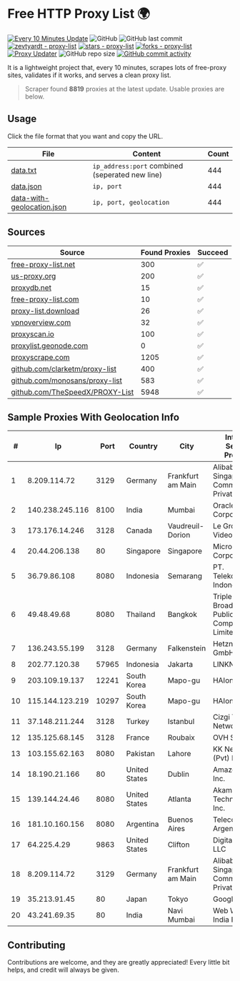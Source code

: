
# Free HTTP Proxy List 🌍

[![Every 10 Minutes Update](https://github.com/mertguvencli/http-proxy-list/actions/workflows/main.yml/badge.svg?branch=main)](https://github.com/mertguvencli/http-proxy-list/actions/workflows/main.yml)
![GitHub](https://img.shields.io/github/license/mertguvencli/http-proxy-list)
![GitHub last commit](https://img.shields.io/github/last-commit/mertguvencli/http-proxy-list)
[![zevtyardt - proxy-list](https://img.shields.io/static/v1?label=zevtyardt&message=proxy-list&color=blue&logo=github)](https://github.com/zevtyardt/proxy-list "Go to GitHub repo")
[![stars - proxy-list](https://img.shields.io/github/stars/zevtyardt/proxy-list?style=social)](https://github.com/zevtyardt/proxy-list)
[![forks - proxy-list](https://img.shields.io/github/forks/zevtyardt/proxy-list?style=social)](https://github.com/zevtyardt/proxy-list)
[![Proxy Updater](https://github.com/zevtyardt/proxy-list/workflows/Proxy%20Updater/badge.svg)](https://github.com/zevtyardt/proxy-list/actions?query=workflow:"Proxy+Updater")
![GitHub repo size](https://img.shields.io/github/repo-size/zevtyardt/proxy-list)
[![GitHub commit activity](https://img.shields.io/github/commit-activity/m/zevtyardt/proxy-list?logo=commits)](https://github.com/zevtyardt/proxy-list/commits/main)

It is a lightweight project that, every 10 minutes, scrapes lots of free-proxy sites, validates if it works, and serves a clean proxy list.

> Scraper found **8819** proxies at the latest update. Usable proxies are below.

## Usage

Click the file format that you want and copy the URL.

|File|Content|Count|
|----|-------|-----|
|[data.txt](https://raw.githubusercontent.com/mertguvencli/http-proxy-list/main/proxy-list/data.txt)|`ip_address:port` combined (seperated new line)|444|
|[data.json](https://raw.githubusercontent.com/mertguvencli/http-proxy-list/main/proxy-list/data.json)|`ip, port`|444|
|[data-with-geolocation.json](https://raw.githubusercontent.com/mertguvencli/http-proxy-list/main/proxy-list/data-with-geolocation.json)|`ip, port, geolocation`|444|

## Sources

|Source|Found Proxies|Succeed|
|------|-------------|-------|
|[free-proxy-list.net](https://free-proxy-list.net)|300|✅|
|[us-proxy.org](https://www.us-proxy.org)|200|✅|
|[proxydb.net](http://proxydb.net)|15|✅|
|[free-proxy-list.com](https://free-proxy-list.com/?page=&port=&type%5B%5D=http&type%5B%5D=https&up_time=0&search=Search)|10|✅|
|[proxy-list.download](https://www.proxy-list.download/HTTP)|26|✅|
|[vpnoverview.com](https://vpnoverview.com/privacy/anonymous-browsing/free-proxy-servers)|32|✅|
|[proxyscan.io](https://www.proxyscan.io)|100|✅|
|[proxylist.geonode.com](https://proxylist.geonode.com/api/proxy-list?limit=300&page=1&sort_by=lastChecked&sort_type=desc&protocols=http,https)|0|✅|
|[proxyscrape.com](https://api.proxyscrape.com/v2/?request=displayproxies&protocol=http&timeout=10000&country=all&ssl=all&anonymity=all)|1205|✅|
|[github.com/clarketm/proxy-list](https://raw.githubusercontent.com/clarketm/proxy-list/master/proxy-list-raw.txt)|400|✅|
|[github.com/monosans/proxy-list](https://raw.githubusercontent.com/monosans/proxy-list/main/proxies/http.txt)|583|✅|
|[github.com/TheSpeedX/PROXY-List](https://raw.githubusercontent.com/TheSpeedX/PROXY-List/master/http.txt)|5948|✅|


## Sample Proxies With Geolocation Info

|#|Ip|Port|Country|City|Internet Service Provider|
|-|--|----|-------|----|-------------------------|
|1|8.209.114.72|3129|Germany|Frankfurt am Main|Alibaba.com Singapore E-Commerce Private Limited|
|2|140.238.245.116|8100|India|Mumbai|Oracle Corporation|
|3|173.176.14.246|3128|Canada|Vaudreuil-Dorion|Le Groupe Videotron Ltee|
|4|20.44.206.138|80|Singapore|Singapore|Microsoft Corporation|
|5|36.79.86.108|8080|Indonesia|Semarang|PT. Telekomunikasi Indonesia|
|6|49.48.49.68|8080|Thailand|Bangkok|Triple T Broadband Public Company Limited|
|7|136.243.55.199|3128|Germany|Falkenstein|Hetzner Online GmbH|
|8|202.77.120.38|57965|Indonesia|Jakarta|LINKNET|
|9|203.109.19.137|12241|South Korea|Mapo-gu|HAIonNet|
|10|115.144.123.219|10297|South Korea|Mapo-gu|HAIonNet|
|11|37.148.211.244|3128|Turkey|Istanbul|Cizgi Telekom Network|
|12|135.125.68.145|3128|France|Roubaix|OVH SAS|
|13|103.155.62.163|8080|Pakistan|Lahore|KK Networks (Pvt) Ltd.|
|14|18.190.21.166|80|United States|Dublin|Amazon.com, Inc.|
|15|139.144.24.46|8080|United States|Atlanta|Akamai Technologies, Inc.|
|16|181.10.160.156|8080|Argentina|Buenos Aires|Telecom Argentina S.A|
|17|64.225.4.29|9863|United States|Clifton|DigitalOcean, LLC|
|18|8.209.114.72|3129|Germany|Frankfurt am Main|Alibaba.com Singapore E-Commerce Private Limited|
|19|35.213.91.45|80|Japan|Tokyo|Google LLC|
|20|43.241.69.35|80|India|Navi Mumbai|Web Werks India Pvt. Ltd.|



## Contributing

Contributions are welcome, and they are greatly appreciated! Every
little bit helps, and credit will always be given.

